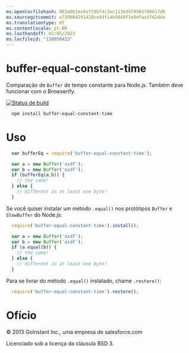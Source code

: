 ```yaml
---
ms.openlocfilehash: 083a0b1ec6ef19bf4c3ec113bd5f9983780617db
ms.sourcegitcommit: e739004291428ce83f14b9d49f1e9dfaa3762dde
ms.translationtype: HT
ms.contentlocale: pt-BR
ms.lasthandoff: 02/05/2022
ms.locfileid: "138050423"
---
```

# <a name="buffer-equal-constant-time"></a>buffer-equal-constant-time

Comparação de `Buffer` de tempo constante para Node.js.  Também deve funcionar com o Browserify.

[![Status de build](https://travis-ci.org/goinstant/buffer-equal-constant-time.png?branch=master)](https://travis-ci.org/goinstant/buffer-equal-constant-time)

```sh
  npm install buffer-equal-constant-time
```

# <a name="usage"></a>Uso

```js
  var bufferEq = require('buffer-equal-constant-time');

  var a = new Buffer('asdf');
  var b = new Buffer('asdf');
  if (bufferEq(a,b)) {
    // the same!
  } else {
    // different in at least one byte!
  }
```

Se você quiser instalar um método `.equal()` nos protótipos `Buffer` e `SlowBuffer` do Node.js:

```js
  require('buffer-equal-constant-time').install();

  var a = new Buffer('asdf');
  var b = new Buffer('asdf');
  if (a.equal(b)) {
    // the same!
  } else {
    // different in at least one byte!
  }
```

Para se livrar do método `.equal()` instalado, chame `.restore()`:

```js
  require('buffer-equal-constant-time').restore();
```

# <a name="legal"></a>Ofício

&copy; 2013 GoInstant Inc., uma empresa de salesforce.com

Licenciado sob a licença da cláusula BSD 3.
